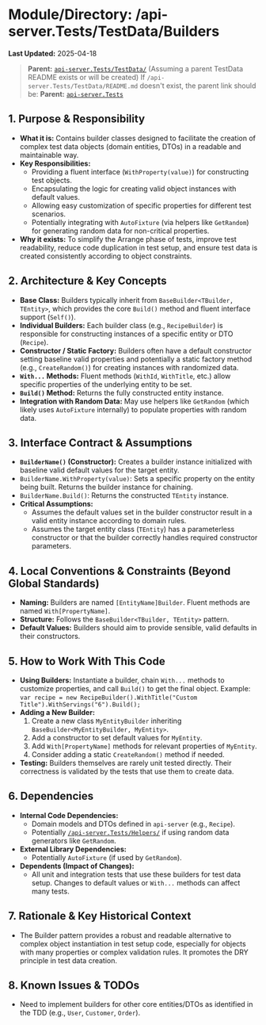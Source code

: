 # Module/Directory: /api-server.Tests/TestData/Builders

**Last Updated:** 2025-04-18

> **Parent:** [`api-server.Tests/TestData/`](../TestData/README.md) (Assuming a parent TestData README exists or will be created)
> If `/api-server.Tests/TestData/README.md` doesn't exist, the parent link should be:
> **Parent:** [`api-server.Tests`](../../README.md)


## 1. Purpose & Responsibility

* **What it is:** Contains builder classes designed to facilitate the creation of complex test data objects (domain entities, DTOs) in a readable and maintainable way.
* **Key Responsibilities:**
    * Providing a fluent interface (`WithProperty(value)`) for constructing test objects.
    * Encapsulating the logic for creating valid object instances with default values.
    * Allowing easy customization of specific properties for different test scenarios.
    * Potentially integrating with `AutoFixture` (via helpers like `GetRandom`) for generating random data for non-critical properties.
* **Why it exists:** To simplify the Arrange phase of tests, improve test readability, reduce code duplication in test setup, and ensure test data is created consistently according to object constraints.

## 2. Architecture & Key Concepts

* **Base Class:** Builders typically inherit from `BaseBuilder<TBuilder, TEntity>`, which provides the core `Build()` method and fluent interface support (`Self()`).
* **Individual Builders:** Each builder class (e.g., `RecipeBuilder`) is responsible for constructing instances of a specific entity or DTO (`Recipe`).
* **Constructor / Static Factory:** Builders often have a default constructor setting baseline valid properties and potentially a static factory method (e.g., `CreateRandom()`) for creating instances with randomized data.
* **`With...` Methods:** Fluent methods (`WithId`, `WithTitle`, etc.) allow specific properties of the underlying entity to be set.
* **`Build()` Method:** Returns the fully constructed entity instance.
* **Integration with Random Data:** May use helpers like `GetRandom` (which likely uses `AutoFixture` internally) to populate properties with random data.

## 3. Interface Contract & Assumptions

* **`BuilderName()` (Constructor):** Creates a builder instance initialized with baseline valid default values for the target entity.
* `BuilderName.WithProperty(value)`: Sets a specific property on the entity being built. Returns the builder instance for chaining.
* `BuilderName.Build()`: Returns the constructed `TEntity` instance.
* **Critical Assumptions:**
    * Assumes the default values set in the builder constructor result in a valid entity instance according to domain rules.
    * Assumes the target entity class (`TEntity`) has a parameterless constructor or that the builder correctly handles required constructor parameters.

## 4. Local Conventions & Constraints (Beyond Global Standards)

* **Naming:** Builders are named `[EntityName]Builder`. Fluent methods are named `With[PropertyName]`.
* **Structure:** Follows the `BaseBuilder<TBuilder, TEntity>` pattern.
* **Default Values:** Builders should aim to provide sensible, valid defaults in their constructors.

## 5. How to Work With This Code

* **Using Builders:** Instantiate a builder, chain `With...` methods to customize properties, and call `Build()` to get the final object. Example: `var recipe = new RecipeBuilder().WithTitle("Custom Title").WithServings("6").Build();`
* **Adding a New Builder:**
    1.  Create a new class `MyEntityBuilder` inheriting `BaseBuilder<MyEntityBuilder, MyEntity>`.
    2.  Add a constructor to set default values for `MyEntity`.
    3.  Add `With[PropertyName]` methods for relevant properties of `MyEntity`.
    4.  Consider adding a static `CreateRandom()` method if needed.
* **Testing:** Builders themselves are rarely unit tested directly. Their correctness is validated by the tests that use them to create data.

## 6. Dependencies

* **Internal Code Dependencies:**
    * Domain models and DTOs defined in `api-server` (e.g., `Recipe`).
    * Potentially [`/api-server.Tests/Helpers/`](../Helpers/README.md) if using random data generators like `GetRandom`.
* **External Library Dependencies:**
    * Potentially `AutoFixture` (if used by `GetRandom`).
* **Dependents (Impact of Changes):**
    * All unit and integration tests that use these builders for test data setup. Changes to default values or `With...` methods can affect many tests.

## 7. Rationale & Key Historical Context

* The Builder pattern provides a robust and readable alternative to complex object instantiation in test setup code, especially for objects with many properties or complex validation rules. It promotes the DRY principle in test data creation.

## 8. Known Issues & TODOs

* Need to implement builders for other core entities/DTOs as identified in the TDD (e.g., `User`, `Customer`, `Order`).
